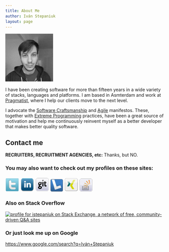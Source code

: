 ```yaml
---
title: About Me
author: Iván Stepaniuk
layout: page
---
```

![Iván Stepaniuk](/img/ivan-stepaniuk.jpg)

I have been creating software for more than fifteen years in a wide variety of stacks, languages and platforms. I am based in Asmterdam and work at [Pragmatist](http://www.pragmatist.nl), where I help our clients move to the next level.

I advocate the [Software Craftsmanship](http://manifesto.softwarecraftsmanship.org/) and [Agile][1] manifestos. These, together with [Extreme Programming](https://en.wikipedia.org/wiki/Extreme_programming) practices, have been a great source of motivation and help me continuously reinvent myself as a better developer that makes better quality software.

## Contact me
**RECRUITERS, RECRUITMENT AGENCIES, etc:** Thanks, but NO.

### You may also want to check out my profiles on these sites:

[<img alt="Twitter" src="/img/icons/twitter.png" width="43" height="43" />][2]
[<img alt="LinkedIn" src="/img/icons/linkedin.png" width="43" height="43" />][4]
[<img alt="Gigthub" src="/img/icons/github.png" width="44" height="44" />][5]
[<img alt="Layrd" style="margin-top: 6px;" src="/img/icons/lanyrd.png" width="39" height="39" />][6]
[<img alt="Xing" style="margin-top: 4px;" src="/img/icons/xing.png" width="44" height="44" />][7]
[<img alt="Stack Overflow" style="margin-bottom: 0px; margin-top: 5px;" src="/img/icons/stack-overflow.png" width="41" height="41" />][8]

### Also on Stack Overflow
[<img title="Profile for istepaniuk on Stack Exchange, a network of free, community-driven Q&amp;A sites" alt="profile for istepaniuk on Stack Exchange, a network of free, community-driven Q&amp;A sites" src="http://stackexchange.com/users/flair/477181.png" width="208" height="58" />][8]

### Or just look me up on Google
<a href="https://www.google.com/search?q=Iván+Stepaniuk" target="_blank">https://www.google.com/search?q=Iván+Stepaniuk</a>


 [1]: http://agilemanifesto.org/ "Agile Manifesto"
 [2]: http://twitter.com/istepaniuk "Iván Stepaniuk on Twitter"
 [3]: http://coderwall.com/istepaniuk "Iván Stepaiuk on Coderwall"
 [4]: http://www.linkedin.com/in/istepaniuk "Iván Stepaniuk LinkedIn profile"
 [5]: https://github.com/istepaniuk "Iván Stepaniuk Github profile"
 [6]: http://lanyrd.com/profile/istepaniuk/ "Iván Stepaniuk Lanyrd profile"
 [7]: http://www.xing.com/profile/Ivan_Stepaniuk
 [8]: http://stackoverflow.com/users/888525/istepaniuk "Iván Stepaniuk on Stack Overflow"

